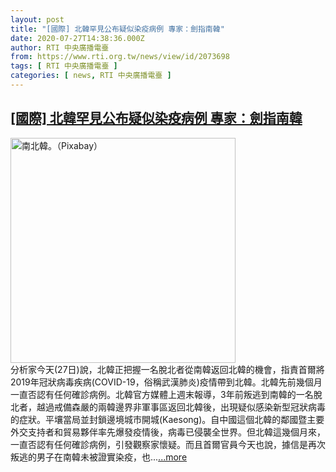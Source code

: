 ```yaml
---
layout: post
title: "[國際] 北韓罕見公布疑似染疫病例 專家：劍指南韓"
date: 2020-07-27T14:38:36.000Z
author: RTI 中央廣播電臺
from: https://www.rti.org.tw/news/view/id/2073698
tags: [ RTI 中央廣播電臺 ]
categories: [ news, RTI 中央廣播電臺 ]
---
```

<!--1595860716000-->
[[國際] 北韓罕見公布疑似染疫病例 專家：劍指南韓](https://www.rti.org.tw/news/view/id/2073698)
------

<div>
<img src="https://static.rti.org.tw/assets/thumbnails/2018/07/03/153060890353881.jpg" width="360" alt="南北韓。（Pixabay）" title="南北韓。（Pixabay）"><br>分析家今天(27日)說，北韓正把握一名脫北者從南韓返回北韓的機會，指責首爾將2019年冠狀病毒疾病(COVID-19，俗稱武漢肺炎)疫情帶到北韓。北韓先前幾個月一直否認有任何確診病例。北韓官方媒體上週末報導，3年前叛逃到南韓的一名脫北者，越過戒備森嚴的兩韓邊界非軍事區返回北韓後，出現疑似感染新型冠狀病毒的症狀。平壤當局並封鎖邊境城市開城(Kaesong)。自中國這個北韓的鄰國暨主要外交支持者和貿易夥伴率先爆發疫情後，病毒已侵襲全世界。但北韓這幾個月來，一直否認有任何確診病例，引發觀察家懷疑。而且首爾官員今天也說，據信是再次叛逃的男子在南韓未被證實染疫，也...<a target="_blank" href="https://www.rti.org.tw/news/view/id/2073698">...more</a>
</div>
